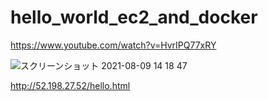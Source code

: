 # hello_world_ec2_and_docker

https://www.youtube.com/watch?v=HvrIPQ77xRY

![スクリーンショット 2021-08-09 14 18 47](https://user-images.githubusercontent.com/45095615/128663113-8321ff85-47f2-44b7-ac9b-791d14eda88a.png)

http://52.198.27.52/hello.html
